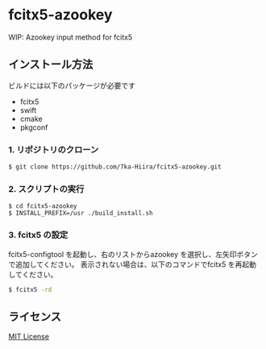 # fcitx5-azookey
WIP: Azookey input method for fcitx5

## インストール方法
ビルドには以下のパッケージが必要です
  - fcitx5
  - swift
  - cmake
  - pkgconf 

### 1. リポジトリのクローン
```sh
$ git clone https://github.com/7ka-Hiira/fcitx5-azookey.git
```

### 2. スクリプトの実行
```
$ cd fcitx5-azookey
$ INSTALL_PREFIX=/usr ./build_install.sh
```

### 3. fcitx5 の設定
fcitx5-configtool を起動し、右のリストからazookey を選択し、左矢印ボタンで追加してください。
表示されない場合は、以下のコマンドでfcitx5 を再起動してください。
```sh
$ fcitx5 -rd
```

## ライセンス
[MIT License](./LICENSE)